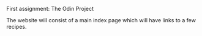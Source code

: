First assignment: The Odin Project

The website will consist of a main index page which will have links to a few recipes.